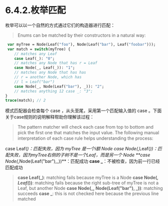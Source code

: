 # 6.4.2.枚举匹配

枚举可以以一个自然的方式通过它们的构造器进行匹配：

> Enums can be matched by their constructors in a natural way:

```haxe
 var myTree = Node(Leaf("foo"), Node(Leaf("bar"), Leaf("foobar"))); 
 var match = switch(myTree) { 
    // matches any Leaf 
    case Leaf(_): "0"; 
    // matches any Node that has r = Leaf 
    case Node(_, Leaf(_)): "1"; 
    // matches any Node that has has 
    // r = another Node, which has 
    // l = Leaf("bar") 
    case Node(_, Node(Leaf("bar"), _)): "2"; 
    // matches anything 12 case _: "3"; 
} 
trace(match); // 2 
```

模式匹配器会检查每个 case ，从头至尾，采用第一个匹配输入值的 case 。下面关于case规则的说明解释帮助你理解该过程：

> The pattern matcher will check each case from top to bottom and pick the ﬁrst one that matches the input value. The following manual interpretation of each case rule helps understanding the process:

case Leaf(_)：匹配失败，因为 myTree 是一个i额 Node
case Node(_,Leaf(_))：匹配失败，因为myTree右侧的子树不是一个Leaf，而是另一个 Node
**case Node(_,Node(Leaf("bar"),_))**：匹配成功
**case _**：不被检查，因为前一行已经匹配成功

> **case Leaf(_)**: matching fails because myTree is a Node
> **case Node(_, Leaf(_))**: matching fails because the right sub-tree of myTree is not a Leaf, but another Node
> **case Node(_, Node(Leaf("bar"), _))**: matching succeeds
> **case _**: this is not checked here because the previous line matched